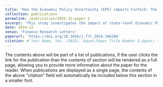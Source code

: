```yaml
---
title: "How the Economic Policy Uncertainty (EPU) impacts FinTech: The implication of P2P lending markets"
collection: publications
permalink: /publication/2024-12-paper-1
excerpt: 'This study investigates the impact of state-level Economic Policy Uncertainty (EPU) on FinTech lending marketplace. Leveraging two large-scale Peer-to-Peer (P2P) datasets of LendingClub and Prosper from 2010 to 2019 alongside the news-based EPU index, we unveil a causal relationship between the EPU and both the interest rates and loan amounts. Economically, a one-standard-deviation increase in EPU causes 4.49 and 8.90 basis points change in P2P loan rates, and 1.56% and 1.28% variation in loan amounts, for LendingClub and Prosper, respectively. Furthermore, the national-sourced EPU has a relatively stronger effect on LendingClub, while the state-sourced EPU imposes more impacts on Prosper.'
date: 2024-12
venue: 'Finance Research Letters'
paperurl: 'https://doi.org/10.1016/j.frl.2024.106268'
citation: #'Your Name, You. (2015). &quot;Paper Title Number 3.&quot; <i>Journal 1</i>. 1(3).'
---
```


The contents above will be part of a list of publications, if the user clicks the link for the publication than the contents of section will be rendered as a full page, allowing you to provide more information about the paper for the reader. When publications are displayed as a single page, the contents of the above "citation" field will automatically be included below this section in a smaller font.
